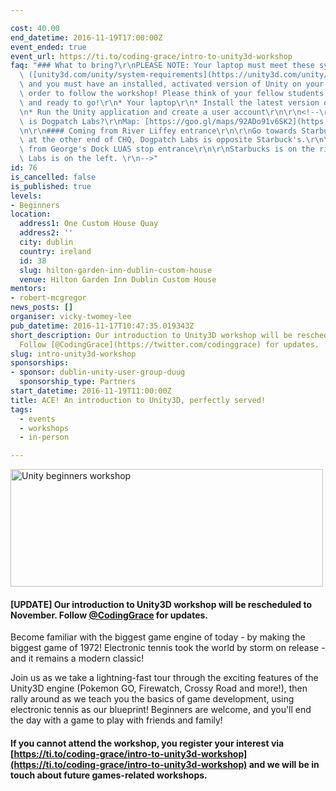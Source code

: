 ```yaml
---

cost: 40.00
end_datetime: 2016-11-19T17:00:00Z
event_ended: true
event_url: https://ti.to/coding-grace/intro-to-unity3d-workshop
faq: "### What to bring?\r\nPLEASE NOTE: Your laptop must meet these system requirements\
  \ ([unity3d.com/unity/system-requirements](https://unity3d.com/unity/system-requirements))\
  \ and you must have an installed, activated version of Unity on your machine in\
  \ order to follow the workshop! Please think of your fellow students and come prepared\
  \ and ready to go!\r\n* Your laptop\r\n* Install the latest version of Unity: [https://store.unity.com/download?ref=personal](https://store.unity.com/download?ref=personal)\r\
  \n* Run the Unity application and create a user account\r\n\r\n<!--\r\n### Where\
  \ is Dogpatch Labs?\r\nMap: [https://goo.gl/maps/92ADo91v6SK2](https://goo.gl/maps/92ADo91v6SK2)\r\
  \n\r\n#### Coming from River Liffey entrance\r\n\r\nGo towards Starbucks (left)\
  \ at the other end of CHQ, Dogpatch Labs is opposite Starbuck's.\r\n\r\n#### Coming\
  \ from George's Dock LUAS stop entrance\r\n\r\nStarbucks is on the right, Dogpatch\
  \ Labs is on the left. \r\n-->"
id: 76
is_cancelled: false
is_published: true
levels:
- Beginners
location:
  address1: One Custom House Quay
  address2: ''
  city: dublin
  country: ireland
  id: 38
  slug: hilton-garden-inn-dublin-custom-house
  venue: Hilton Garden Inn Dublin Custom House
mentors:
- robert-mcgregor
news_posts: []
organiser: vicky-twomey-lee
pub_datetime: 2016-11-17T10:47:35.019343Z
short_description: Our introduction to Unity3D workshop will be rescheduled to November.
  Follow [@CodingGrace](https://twitter.com/codinggrace) for updates.
slug: intro-unity3d-workshop
sponsorships:
- sponsor: dublin-unity-user-group-duug
  sponsorship_type: Partners
start_datetime: 2016-11-19T11:00:00Z
title: ACE! An introduction to Unity3D, perfectly served!
tags:
  - events
  - workshops
  - in-person

---
```


<a data-flickr-embed="true"  href="https://www.flickr.com/photos/whykay/30061605994/in/dateposted-public/" title="Unity beginners workshop"><img src="https://c3.staticflickr.com/6/5615/30061605994_86dfcf731d.jpg" width="500" height="188" alt="Unity beginners workshop"></a><script async src="//embedr.flickr.com/assets/client-code.js" charset="utf-8"></script>

#### [UPDATE] Our introduction to Unity3D workshop will be rescheduled to November. Follow [@CodingGrace](https://twitter.com/codinggrace) for updates.

Become familiar with the biggest game engine of today - by making the biggest game of 1972! Electronic tennis took the world by storm on release - and it remains a modern classic!

Join us as we take a lightning-fast tour through the exciting features of the Unity3D engine (Pokemon GO, Firewatch, Crossy Road and more!), then rally around as we teach you the basics of game development, using electronic tennis as our blueprint! Beginners are welcome, and you'll end the day with a game to play with friends and family!

#### If you cannot attend the workshop, you register your interest via [https://ti.to/coding-grace/intro-to-unity3d-workshop](https://ti.to/coding-grace/intro-to-unity3d-workshop) and we will be in touch about future games-related workshops.